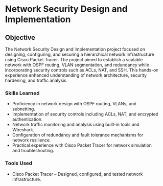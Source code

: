 # Network Security Design and Implementation

## Objective


The Network Security Design and Implementation project focused on designing, configuring, and securing a hierarchical network infrastructure using Cisco Packet Tracer. The project aimed to establish a scalable network with OSPF routing, VLAN segmentation, and redundancy while incorporating security controls such as ACLs, NAT, and SSH. This hands-on experience enhanced understanding of network architecture, security hardening, and traffic analysis.

### Skills Learned

- Proficiency in network design with OSPF routing, VLANs, and subnetting.
- Implementation of security controls including ACLs, NAT, and encrypted authentication.
- Network traffic monitoring and analysis using built-in tools and Wireshark.
- Configuration of redundancy and fault tolerance mechanisms for network resilience.
- Practical experience with Cisco Packet Tracer for network simulation and troubleshooting.

### Tools Used

- Cisco Packet Tracer – Designed, configured, and tested network infrastructure.


